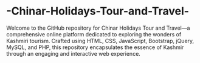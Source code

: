 # -Chinar-Holidays-Tour-and-Travel-
Welcome to the GitHub repository for Chinar Holidays Tour and Travel—a comprehensive online platform dedicated to exploring the wonders of Kashmiri tourism. Crafted using HTML, CSS, JavaScript, Bootstrap, jQuery, MySQL, and PHP, this repository encapsulates the essence of Kashmir through an engaging and interactive web experience.
